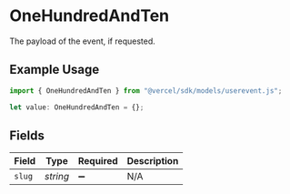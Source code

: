 # OneHundredAndTen

The payload of the event, if requested.

## Example Usage

```typescript
import { OneHundredAndTen } from "@vercel/sdk/models/userevent.js";

let value: OneHundredAndTen = {};
```

## Fields

| Field              | Type               | Required           | Description        |
| ------------------ | ------------------ | ------------------ | ------------------ |
| `slug`             | *string*           | :heavy_minus_sign: | N/A                |